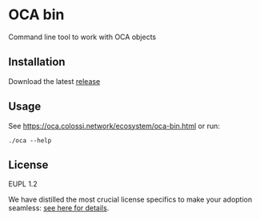# OCA bin

Command line tool to work with OCA objects

## Installation

Download the latest [release](https://github.com/THCLab/oca-bin/releases/latest)

## Usage

See https://oca.colossi.network/ecosystem/oca-bin.html or run:

```
./oca --help
```

## License

EUPL 1.2 

We have distilled the most crucial license specifics to make your adoption seamless: [see here for details](https://github.com/THCLab/licensing).
